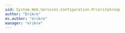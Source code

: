 ```yaml
---
uid: System.Web.Services.Configuration.PriorityGroup
author: "Erikre"
ms.author: "erikre"
manager: "erikre"
---
```

